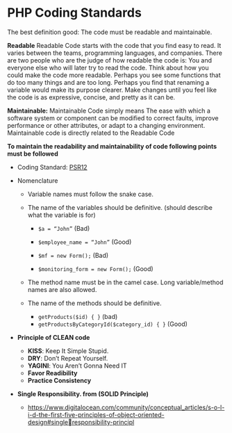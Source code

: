 # PHP Coding Standards

The best definition good: The code must be readable and maintainable.

**Readable** 
Readable Code starts with the code that you find easy to read. It varies between the teams, programming languages, and companies. There are two people who are the judge of how readable the code is: You and everyone else who will later try to read the code. Think about how you could make the code more readable. Perhaps you see some functions that do too many things and are too long. Perhaps you find that renaming a variable would make its purpose clearer. Make changes until you feel like the code is as expressive, concise, and pretty as it can be.

**Maintainable:** 
Maintainable Code simply means The ease with which a software system or component can be modified to correct faults, improve performance or other attributes, or adapt to a changing environment. Maintainable code is directly related to the Readable Code


**To maintain the readability and maintainability of code following points must be followed**

 - Coding Standard: [PSR12](https://www.php-fig.org/psr/psr-12/)
 - Nomenclature 
	 - Variable names must follow the snake case. 
	 - The name of the variables should be definitive. (should describe what the variable is for) 
		 - `$a = “John”` (Bad) 
		 - `$employee_name = “John”` (Good) 

		 - `$mf = new Form();` (Bad) 
		 - `$monitoring_form = new Form();` (Good)

	 - The method name must be in the camel case. Long variable/method names are also allowed.
	 - The name of the methods should be definitive.
		 - `getProducts($id) { }` (bad)
		 - `getProductsByCategoryId($category_id) { }` (Good)

 - **Principle of CLEAN code**
	 - **KISS**: Keep It Simple Stupid. 
	 - **DRY**: Don’t Repeat Yourself. 
	 - **YAGINI**: You Aren’t Gonna Need IT 
	 - **Favor Readibility** 
	 - **Practice Consistency**

 - **Single Responsibility. from (SOLID Principle)** 
	 - https://www.digitalocean.com/community/conceptual_articles/s-o-l-i-d-the-first-five-principles-of-object-oriented-design#singleresponsibility-principl
